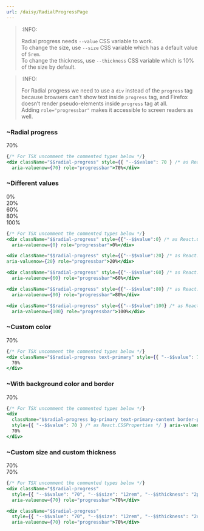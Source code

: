 ```yaml
---
url: /daisy/RadialProgressPage
---
```






> :INFO:
>
> Radial progress needs `--value` CSS variable to work.  
> To change the size, use `--size` CSS variable which has a default value of `5rem`.  
> To change the thickness, use `--thickness` CSS variable which is 10% of the size by default.  

> :INFO:
>
> For Radial progress we need to use a `div` instead of the `progress` tag because browsers can't show text inside `progress` tag, and Firefox doesn’t render pseudo-elements inside `progress` tag at all.  
> Adding `role="progressbar"` makes it accessible to screen readers as well.


### ~Radial progress
<div class="radial-progress" style="--value:70;" aria-valuenow="70" role="progressbar">70%</div>


```jsx
{/* For TSX uncomment the commented types below */}
<div className="$$radial-progress" style={{ "--$$value": 70 } /* as React.CSSProperties */ } 
  aria-valuenow={70} role="progressbar">70%</div>
```


### ~Different values
<div class="radial-progress" style="--value:0;" aria-valuenow="0" role="progressbar">0%</div>
<div class="radial-progress" style="--value:20;" aria-valuenow="20" role="progressbar">20%</div>
<div class="radial-progress" style="--value:60;" aria-valuenow="60" role="progressbar">60%</div>
<div class="radial-progress" style="--value:80;" aria-valuenow="80" role="progressbar">80%</div>
<div class="radial-progress" style="--value:100;" aria-valuenow="100" role="progressbar">100%</div>


```jsx
{/* For TSX uncomment the commented types below */}
<div className="$$radial-progress" style={{"--$$value":0} /* as React.CSSProperties */ } 
  aria-valuenow={0} role="progressbar">0%</div>

<div className="$$radial-progress" style={{"--$$value":20} /* as React.CSSProperties */ } 
aria-valuenow={20} role="progressbar">20%</div>

<div className="$$radial-progress" style={{"--$$value":60} /* as React.CSSProperties */ } 
  aria-valuenow={60} role="progressbar">60%</div>

<div className="$$radial-progress" style={{"--$$value":80} /* as React.CSSProperties */ } 
  aria-valuenow={80} role="progressbar">80%</div>

<div className="$$radial-progress" style={{"--$$value":100} /* as React.CSSProperties */ } 
  aria-valuenow={100} role="progressbar">100%</div>
```


### ~Custom color
<div class="radial-progress text-primary" style="--value:70;" aria-valuenow="70" role="progressbar">70%</div>


```jsx
{/* For TSX uncomment the commented types below */}
<div className="$$radial-progress text-primary" style={{ "--$$value": 70 } /* as React.CSSProperties */ } aria-valuenow={70} role="progressbar">
  70%
</div>
```


### ~With background color and border
<div class="radial-progress bg-primary text-primary-content border-4 border-primary" style="--value:70;" aria-valuenow="70" role="progressbar">70%</div>


```jsx
{/* For TSX uncomment the commented types below */}
<div
  className="$$radial-progress bg-primary text-primary-content border-primary border-4"
  style={{ "--$$value": 70 } /* as React.CSSProperties */ } aria-valuenow={70} role="progressbar">
  70%
</div>
```


### ~Custom size and custom thickness
<div class="radial-progress" style="--value:70; --size:12rem; --thickness: 2px;" aria-valuenow="70" role="progressbar">70%</div>
<div class="radial-progress" style="--value:70; --size:12rem; --thickness: 2rem;" aria-valuenow="70" role="progressbar">70%</div>


```jsx
{/* For TSX uncomment the commented types below */}
<div className="$$radial-progress"
  style={{ "--$$value": "70", "--$$size": "12rem", "--$$thickness": "2px" } /* as React.CSSProperties */ } 
  aria-valuenow={70} role="progressbar">70%</div>

<div className="$$radial-progress"
  style={{ "--$$value": "70", "--$$size": "12rem", "--$$thickness": "2rem" } /* as React.CSSProperties */ } 
  aria-valuenow={70} role="progressbar">70%</div>
```
